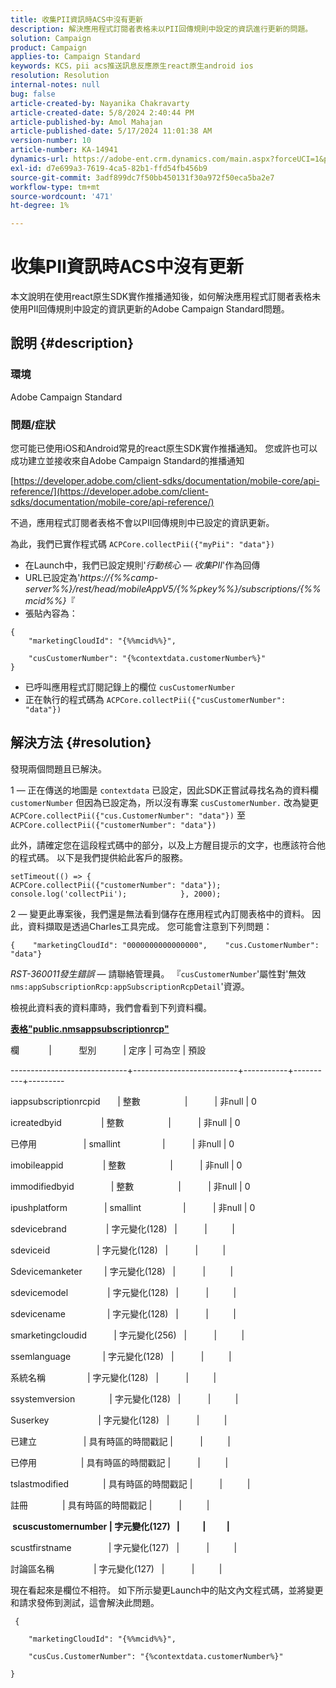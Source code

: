 ```yaml
---
title: 收集PII資訊時ACS中沒有更新
description: 解決應用程式訂閱者表格未以PII回傳規則中設定的資訊進行更新的問題。
solution: Campaign
product: Campaign
applies-to: Campaign Standard
keywords: KCS，pii acs推送訊息反應原生react原生android ios
resolution: Resolution
internal-notes: null
bug: false
article-created-by: Nayanika Chakravarty
article-created-date: 5/8/2024 2:40:44 PM
article-published-by: Amol Mahajan
article-published-date: 5/17/2024 11:01:38 AM
version-number: 10
article-number: KA-14941
dynamics-url: https://adobe-ent.crm.dynamics.com/main.aspx?forceUCI=1&pagetype=entityrecord&etn=knowledgearticle&id=fe1938ee-480d-ef11-9f8a-6045bd006704
exl-id: d7e699a3-7619-4ca5-82b1-ffd54fb456b9
source-git-commit: 3adf899dc7f50bb450131f30a972f50eca5ba2e7
workflow-type: tm+mt
source-wordcount: '471'
ht-degree: 1%

---
```


# 收集PII資訊時ACS中沒有更新


本文說明在使用react原生SDK實作推播通知後，如何解決應用程式訂閱者表格未使用PII回傳規則中設定的資訊更新的Adobe Campaign Standard問題。

## 說明 {#description}


### <b>環境</b>

Adobe Campaign Standard



### <b>問題/症狀</b>

您可能已使用iOS和Android常見的react原生SDK實作推播通知。 您或許也可以成功建立並接收來自Adobe Campaign Standard的推播通知

[https://developer.adobe.com/client-sdks/documentation/mobile-core/api-reference/](https://developer.adobe.com/client-sdks/documentation/mobile-core/api-reference/)

不過，應用程式訂閱者表格不會以PII回傳規則中已設定的資訊更新。

為此，我們已實作程式碼 `ACPCore.collectPii({"myPii": "data"})`

- 在Launch中，我們已設定規則&#39;*行動核心 — 收集PII*&#39;作為回傳
- URL已設定為&#39;*https://{%%camp-server%%}/rest/head/mobileAppV5/{%%pkey%%}/subscriptions/{%%mcid%%}*『
- 張貼內容為：



```
{
    "marketingCloudId": "{%%mcid%%}",

    "cusCustomerNumber": "{%contextdata.customerNumber%}"
}
```


- 已呼叫應用程式訂閱記錄上的欄位 `cusCustomerNumber`
- 正在執行的程式碼為 `ACPCore.collectPii({"cusCustomerNumber": "data"})`



## 解決方法 {#resolution}


發現兩個問題且已解決。



1 — 正在傳送的地圖是 `contextdata` 已設定，因此SDK正嘗試尋找名為的資料欄 `customerNumber` 但因為已設定為，所以沒有專案 `cusCustomerNumber.` 改為變更 `ACPCore.collectPii({"cus.CustomerNumber": "data"})` 至 `ACPCore.collectPii({"customerNumber": "data"})`

此外，請確定您在這段程式碼中的部分，以及上方醒目提示的文字，也應該符合他的程式碼。 以下是我們提供給此客戶的服務。




```
setTimeout(() => {                ACPCore.collectPii({"customerNumber": "data"});                console.log('collectPii');            }, 2000);
```


2 — 變更此專案後，我們還是無法看到儲存在應用程式內訂閱表格中的資料。 因此，資料擷取是透過Charles工具完成。 您可能會注意到下列問題：




```
{    "marketingCloudId": "0000000000000000",    "cus.CustomerNumber": "data"}
```


*RST-360011發生錯誤*  — 請聯絡管理員。
『`cusCustomerNumber`&#39;屬性對&#39;無效`nms:appSubscriptionRcp:appSubscriptionRcpDetail`&#39;資源。

檢視此資料表的資料庫時，我們會看到下列資料欄。

<u><b>表格&quot;public.nmsappsubscriptionrcp&quot;</b></u>

欄            |           型別           | 定序 | 可為空 | 預設

-----------------------------+--------------------------+-----------+----------+---------

iappsubscriptionrcpid       | 整數                  |           | 非null | 0

icreatedbyid                | 整數                  |           | 非null | 0

已停用                   | smallint                 |           | 非null | 0

imobileappid                | 整數                  |           | 非null | 0

immodifiedbyid               | 整數                  |           | 非null | 0

ipushplatform               | smallint                 |           | 非null | 0

sdevicebrand                | 字元變化(128)   |           |          |

sdeviceid                   | 字元變化(128)   |           |          |

Sdevicemanketer         | 字元變化(128)   |           |          |

sdevicemodel                | 字元變化(128)   |           |          |

sdevicename                 | 字元變化(128)   |           |          |

smarketingcloudid           | 字元變化(256)   |           |          |

ssemlanguage             | 字元變化(128)   |           |          |

系統名稱                 | 字元變化(128)   |           |          |

ssystemversion              | 字元變化(128)   |           |          |

Suserkey                    | 字元變化(128)   |           |          |

已建立                   | 具有時區的時間戳記 |           |          |

已停用                  | 具有時區的時間戳記 |           |          |

tslastmodified              | 具有時區的時間戳記 |           |          |

註冊              | 具有時區的時間戳記 |           |          |

<b> scuscustomernumber | 字元變化(127)   |           |          | </b>

scustfirstname               | 字元變化(127)   |           |          |

討論區名稱                | 字元變化(127)   |           |          |



現在看起來是欄位不相符。 如下所示變更Launch中的貼文內文程式碼，並將變更和請求發佈到測試，這會解決此問題。

` {`

`    "marketingCloudId": "{%%mcid%%}",`

`    "cusCus.CustomerNumber": "{%contextdata.customerNumber%}"`

`}`

